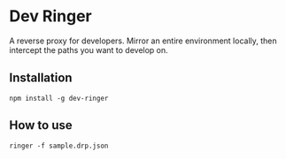 # Dev Ringer
A reverse proxy for developers. Mirror an entire environment locally, then intercept the paths you want to develop on.

## Installation
```
npm install -g dev-ringer
```

## How to use

```
ringer -f sample.drp.json
```
